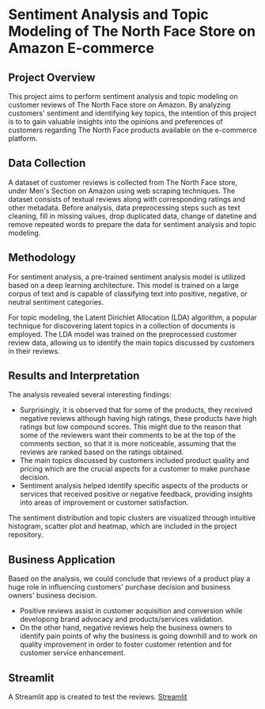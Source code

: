 # Sentiment Analysis and Topic Modeling of The North Face Store on Amazon E-commerce
## Project Overview
This project aims to perform sentiment analysis and topic modeling on customer reviews of The North Face store on Amazon. By analyzing customers' sentiment and identifying key topics, the intention of this project is to to gain valuable insights into the opinions and preferences of customers regarding The North Face products available on the e-commerce platform.
## Data Collection
A dataset of customer reviews is collected from The North Face store, under Men's Section on Amazon using web scraping techniques. The dataset consists of textual reviews along with corresponding ratings and other metadata. Before analysis, data preprocessing steps such as text cleaning, fill in missing values, drop duplicated data, change of datetine and remove repeated words to prepare the data for sentiment analysis and topic modeling.
## Methodology
For sentiment analysis, a pre-trained sentiment analysis model is utilized based on a deep learning architecture. This model is trained on a large corpus of text and is capable of classifying text into positive, negative, or neutral sentiment categories.

For topic modeling, the Latent Dirichlet Allocation (LDA) algorithm, a popular technique for discovering latent topics in a collection of documents is employed. The LDA model was trained on the preprocessed customer review data, allowing us to identify the main topics discussed by customers in their reviews.
## Results and Interpretation
The analysis revealed several interesting findings:

- Surprisingly, it is observed that for some of the products, they received negative reviews although having high ratings, these products have high ratings but low compound scores. This might due to the reason that some of the reviewers want their comments to be at the top of the comments section, so that it is more noticeable, assuming that the reviews are ranked based on the ratings obtained. 
- The main topics discussed by customers included product quality and pricing which are the crucial aspects for a customer to make purchase decision.
- Sentiment analysis helped identify specific aspects of the products or services that received positive or negative feedback, providing insights into areas of improvement or customer satisfaction.
  
The sentiment distribution and topic clusters are visualized through intuitive histogram, scatter plot and heatmap, which are included in the project repository.
## Business Application
Based on the analysis, we could conclude that reviews of a product play a huge role in influencing customers' purchase decision and business owners' business decision.
- Positive reviews assist in customer acquisition and conversion while developong brand advocacy and products/services validation.
- On the other hand, negative reviews help the business owners to identify pain points of why the business is going downhill and to work on quality improvement in order to foster customer retention and for customer service enhancement.
## Streamlit
A Streamlit app is created to test the reviews.
[Streamlit](https://www.streamlit.io/)
